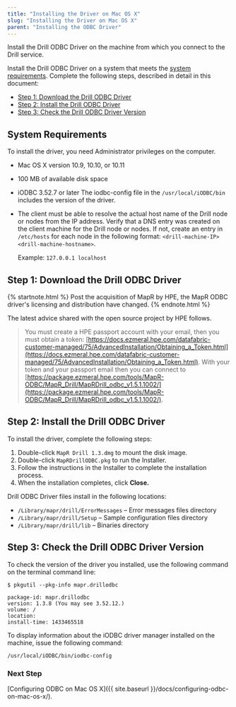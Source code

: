 ```yaml
---
title: "Installing the Driver on Mac OS X"
slug: "Installing the Driver on Mac OS X"
parent: "Installing the ODBC Driver"
---
```

Install the Drill ODBC Driver on the machine from which you connect to
the Drill service.

Install the Drill ODBC Driver on a system that meets the [system requirements]({{site.baseurl}}/docs/installing-the-driver-on-mac-os-x/#system-requirements). Complete the following steps, described in detail in this document:

  * [Step 1: Download the Drill ODBC Driver]({{site.baseurl}}/docs/installing-the-driver-on-mac-os-x/#step-1-download-the-drill-odbc-driver)
  * [Step 2: Install the Drill ODBC Driver]({{site.baseurl}}/docs/installing-the-driver-on-mac-os-x/#step-2:-install-the-drill-odbc-driver)
  * [Step 3: Check the Drill ODBC Driver Version]({{site.baseurl}}/docs/installing-the-driver-on-mac-os-x/#step-3:-check-the-drill-odbc-driver-version)


## System Requirements
To install the driver, you need Administrator privileges on the computer.

  * Mac OS X version 10.9, 10.10, or 10.11
  * 100 MB of available disk space
  * iODBC 3.52.7 or later
    The iodbc-config file in the `/usr/local/iODBC/bin` includes the version of the driver.
  * The client must be able to resolve the actual host name of the Drill node or nodes from the IP address. Verify that a DNS entry was created on the client machine for the Drill node or nodes. If not, create an entry in `/etc/hosts` for each node in the following format:  `<drill-machine-IP> <drill-machine-hostname>`.

	Example: `127.0.0.1 localhost`


## Step 1: Download the Drill ODBC Driver

{% startnote.html %}
Post the acquisition of MapR by HPE, the MapR ODBC driver's licensing and distribution have changed.
{% endnote.html %}

The latest advice shared with the open source project by HPE follows.

> You must create a HPE passport account with your email, then you must obtain a token: [https://docs.ezmeral.hpe.com/datafabric-customer-managed/75/AdvancedInstallation/Obtaining_a_Token.html](https://docs.ezmeral.hpe.com/datafabric-customer-managed/75/AdvancedInstallation/Obtaining_a_Token.html). With your token and your passport email then you can connect to [https://package.ezmeral.hpe.com/tools/MapR-ODBC/MapR_Drill/MapRDrill_odbc_v1.5.1.1002/](https://package.ezmeral.hpe.com/tools/MapR-ODBC/MapR_Drill/MapRDrill_odbc_v1.5.1.1002/).


## Step 2: Install the Drill ODBC Driver

To install the driver, complete the following steps:

  1. Double-click `MapR Drill 1.3.dmg` to mount the disk image.
  2. Double-click `MapRDrillODBC.pkg` to run the Installer.
  3. Follow the instructions in the Installer to complete the installation process.
  4. When the installation completes, click **Close.**


Drill ODBC Driver files install in the following locations:

  * `/Library/mapr/drill/ErrorMessages` – Error messages files directory
  * `/Library/mapr/drill/Setup` – Sample configuration files directory
  * `/Library/mapr/drill/lib` – Binaries directory

## Step 3: Check the Drill ODBC Driver Version

To check the version of the driver you installed, use the following command on the terminal command line:

    $ pkgutil --pkg-info mapr.drillodbc

    package-id: mapr.drillodbc
    version: 1.3.8 (You may see 3.52.12.)
    volume: /
    location:
    install-time: 1433465518
To display information about the iODBC driver manager installed on the machine, issue the following command:

    /usr/local/iODBC/bin/iodbc-config

### Next Step

[Configuring ODBC on Mac OS X]({{ site.baseurl }}/docs/configuring-odbc-on-mac-os-x/).
